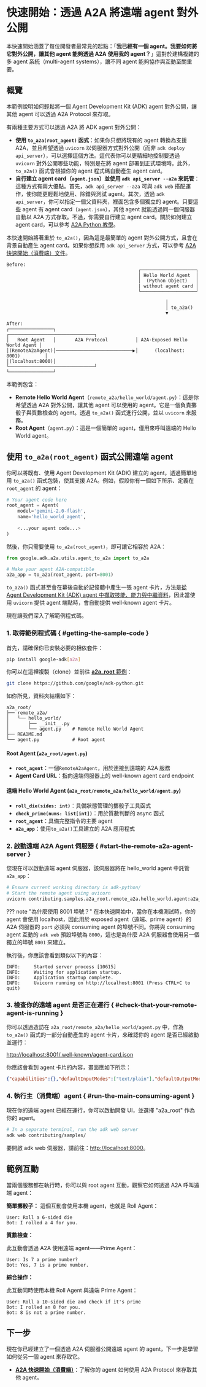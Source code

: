 # 快速開始：透過 A2A 將遠端 agent 對外公開

本快速開始涵蓋了每位開發者最常見的起點：「**我已經有一個 agent。我要如何將它對外公開，讓其他 agent 能夠透過 A2A 使用我的 agent？**」這對於建構複雜的多 agent 系統（multi-agent systems），讓不同 agent 能夠協作與互動至關重要。

## 概覽

本範例說明如何輕鬆將一個 Agent Development Kit (ADK) agent 對外公開，讓其他 agent 可以透過 A2A Protocol 來存取。

有兩種主要方式可以透過 A2A 將 ADK agent 對外公開：

* **使用 `to_a2a(root_agent)` 函式**：如果你只想將現有的 agent 轉換為支援 A2A，並且希望透過 `uvicorn` 以伺服器方式對外公開（而非 `adk deploy api_server`），可以選擇這個方法。這代表你可以更精細地控制要透過 `uvicorn` 對外公開哪些功能，特別是在將 agent 部署到正式環境時。此外，`to_a2a()` 函式會根據你的 agent 程式碼自動產生 agent card。
* **自行建立 agent card（`agent.json`）並使用 `adk api_server --a2a` 來託管**：這種方式有兩大優點。首先，`adk api_server --a2a` 可與 `adk web` 搭配運作，使你能更輕鬆地使用、除錯與測試 agent。其次，透過 `adk api_server`，你可以指定一個父資料夾，裡面包含多個獨立的 agent。只要這些 agent 有 agent card（`agent.json`），其他 agent 就能透過同一個伺服器自動以 A2A 方式存取。不過，你需要自行建立 agent card。關於如何建立 agent card，可以參考 [A2A Python 教學](https://a2a-protocol.org/latest/tutorials/python/1-introduction/)。

本快速開始將著重於 `to_a2a()`，因為這是最簡單的 agent 對外公開方式，且會在背景自動產生 agent card。如果你想採用 `adk api_server` 方式，可以參考 [A2A 快速開始（消費端）文件](quickstart-consuming.md)。

```text
Before:
                                                ┌────────────────────┐
                                                │ Hello World Agent  │
                                                │  (Python Object)   │
                                                | without agent card │
                                                └────────────────────┘

                                                          │
                                                          │ to_a2a()
                                                          ▼

After:
┌────────────────┐                             ┌───────────────────────────────┐
│   Root Agent   │       A2A Protocol          │ A2A-Exposed Hello World Agent │
│(RemoteA2aAgent)│────────────────────────────▶│      (localhost: 8001)         │
│(localhost:8000)│                             └───────────────────────────────┘
└────────────────┘
```

本範例包含：

- **Remote Hello World Agent**（`remote_a2a/hello_world/agent.py`）：這是你希望透過 A2A 對外公開，讓其他 agent 可以使用的 agent。它是一個負責擲骰子與質數檢查的 agent。透過 `to_a2a()` 函式進行公開，並以 `uvicorn` 來服務。
- **Root Agent**（`agent.py`）：這是一個簡單的 agent，僅用來呼叫遠端的 Hello World agent。

## 使用 `to_a2a(root_agent)` 函式公開遠端 agent

你可以將既有、使用 Agent Development Kit (ADK) 建立的 agent，透過簡單地用 `to_a2a()` 函式包裝，使其支援 A2A。例如，假設你有一個如下所示、定義在 `root_agent` 的 agent：

```python
# Your agent code here
root_agent = Agent(
    model='gemini-2.0-flash',
    name='hello_world_agent',
    
    <...your agent code...>
)
```

然後，你只需要使用 `to_a2a(root_agent)`，即可讓它相容於 A2A：

```python
from google.adk.a2a.utils.agent_to_a2a import to_a2a

# Make your agent A2A-compatible
a2a_app = to_a2a(root_agent, port=8001)
```

`to_a2a()` 函式甚至會在幕後自動於記憶體中產生一張 agent 卡片，方法是[從 Agent Development Kit (ADK) agent 中擷取技能、能力與中繼資料](https://github.com/google/adk-python/blob/main/src/google/adk/a2a/utils/agent_card_builder.py)，因此當使用 `uvicorn` 提供 agent 端點時，會自動提供 well-known agent 卡片。

現在讓我們深入了解範例程式碼。

### 1. 取得範例程式碼 { #getting-the-sample-code }

首先，請確保你已安裝必要的相依套件：

```bash
pip install google-adk[a2a]
```

你可以在這裡複製（clone）並前往 [**a2a_root** 範例](https://github.com/google/adk-python/tree/main/contributing/samples/a2a_root)：

```bash
git clone https://github.com/google/adk-python.git
```

如你所見，資料夾結構如下：

```text
a2a_root/
├── remote_a2a/
│   └── hello_world/    
│       ├── __init__.py
│       └── agent.py    # Remote Hello World Agent
├── README.md
└── agent.py            # Root agent
```

#### Root Agent (`a2a_root/agent.py`)

- **`root_agent`**：一個`RemoteA2aAgent`，用於連接到遠端的 A2A 服務
- **Agent Card URL**：指向遠端伺服器上的 well-known agent card endpoint

#### 遠端 Hello World Agent (`a2a_root/remote_a2a/hello_world/agent.py`)

- **`roll_die(sides: int)`**：具備狀態管理的擲骰子工具函式
- **`check_prime(nums: list[int])`**：用於質數判斷的 async 函式
- **`root_agent`**：具備完整指令的主要 agent
- **`a2a_app`**：使用`to_a2a()`工具建立的 A2A 應用程式

### 2. 啟動遠端 A2A Agent 伺服器 { #start-the-remote-a2a-agent-server }

您現在可以啟動遠端 agent 伺服器，該伺服器將在 hello_world agent 中託管`a2a_app`：

```bash
# Ensure current working directory is adk-python/
# Start the remote agent using uvicorn
uvicorn contributing.samples.a2a_root.remote_a2a.hello_world.agent:a2a_app --host localhost --port 8001
```

??? note "為什麼使用 8001 埠號？"
    在本快速開始中，當你在本機測試時，你的 agent 會使用 localhost，因此用於 exposed agent（遠端、prime agent）的 A2A 伺服器的 `port` 必須與 consuming agent 的埠號不同。你將與 consuming agent 互動的 `adk web` 預設埠號為 `8000`，這也是為什麼 A2A 伺服器會使用另一個獨立的埠號 `8001` 來建立。

執行後，你應該會看到類似以下的內容：

```shell
INFO:     Started server process [10615]
INFO:     Waiting for application startup.
INFO:     Application startup complete.
INFO:     Uvicorn running on http://localhost:8001 (Press CTRL+C to quit)
```

### 3. 檢查你的遠端 agent 是否正在運行 { #check-that-your-remote-agent-is-running }

你可以透過造訪在 `a2a_root/remote_a2a/hello_world/agent.py` 中，作為 `to_a2a()` 函式的一部分自動產生的 agent 卡片，來確認你的 agent 是否已經啟動並運行：

[http://localhost:8001/.well-known/agent-card.json](http://localhost:8001/.well-known/agent-card.json)

你應該會看到 agent 卡片的內容，畫面應如下所示：

```json
{"capabilities":{},"defaultInputModes":["text/plain"],"defaultOutputModes":["text/plain"],"description":"hello world agent that can roll a dice of 8 sides and check prime numbers.","name":"hello_world_agent","protocolVersion":"0.2.6","skills":[{"description":"hello world agent that can roll a dice of 8 sides and check prime numbers. \n      I roll dice and answer questions about the outcome of the dice rolls.\n      I can roll dice of different sizes.\n      I can use multiple tools in parallel by calling functions in parallel(in one request and in one round).\n      It is ok to discuss previous dice roles, and comment on the dice rolls.\n      When I are asked to roll a die, I must call the roll_die tool with the number of sides. Be sure to pass in an integer. Do not pass in a string.\n      I should never roll a die on my own.\n      When checking prime numbers, call the check_prime tool with a list of integers. Be sure to pass in a list of integers. I should never pass in a string.\n      I should not check prime numbers before calling the tool.\n      When I are asked to roll a die and check prime numbers, I should always make the following two function calls:\n      1. I should first call the roll_die tool to get a roll. Wait for the function response before calling the check_prime tool.\n      2. After I get the function response from roll_die tool, I should call the check_prime tool with the roll_die result.\n        2.1 If user asks I to check primes based on previous rolls, make sure I include the previous rolls in the list.\n      3. When I respond, I must include the roll_die result from step 1.\n      I should always perform the previous 3 steps when asking for a roll and checking prime numbers.\n      I should not rely on the previous history on prime results.\n    ","id":"hello_world_agent","name":"model","tags":["llm"]},{"description":"Roll a die and return the rolled result.\n\nArgs:\n  sides: The integer number of sides the die has.\n  tool_context: the tool context\nReturns:\n  An integer of the result of rolling the die.","id":"hello_world_agent-roll_die","name":"roll_die","tags":["llm","tools"]},{"description":"Check if a given list of numbers are prime.\n\nArgs:\n  nums: The list of numbers to check.\n\nReturns:\n  A str indicating which number is prime.","id":"hello_world_agent-check_prime","name":"check_prime","tags":["llm","tools"]}],"supportsAuthenticatedExtendedCard":false,"url":"http://localhost:8001","version":"0.0.1"}
```

### 4. 執行主（消費端）agent { #run-the-main-consuming-agent }

現在你的遠端 agent 已經在運行，你可以啟動開發 UI，並選擇 "a2a_root" 作為你的 agent。

```bash
# In a separate terminal, run the adk web server
adk web contributing/samples/
```

要開啟 adk web 伺服器，請前往：[http://localhost:8000](http://localhost:8000)。

## 範例互動

當兩個服務都在執行時，你可以與 root agent 互動，觀察它如何透過 A2A 呼叫遠端 agent：

**簡單擲骰子：**
這個互動會使用本機 agent，也就是 Roll Agent：

```text
User: Roll a 6-sided die
Bot: I rolled a 4 for you.
```

**質數檢查：**

此互動會透過 A2A 使用遠端 agent——Prime Agent：

```text
User: Is 7 a prime number?
Bot: Yes, 7 is a prime number.
```

**綜合操作：**

此互動同時使用本機 Roll Agent 與遠端 Prime Agent：

```text
User: Roll a 10-sided die and check if it's prime
Bot: I rolled an 8 for you.
Bot: 8 is not a prime number.
```

## 下一步

現在你已經建立了一個透過 A2A 伺服器公開遠端 agent 的 agent，下一步是學習如何從另一個 agent 來存取它。

- [**A2A 快速開始（消費端）**](./quickstart-consuming.md)：了解你的 agent 如何使用 A2A Protocol 來存取其他 agent。
